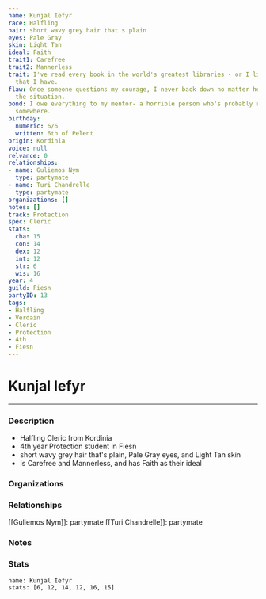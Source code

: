 ```yaml
---
name: Kunjal Iefyr
race: Halfling
hair: short wavy grey hair that's plain
eyes: Pale Gray
skin: Light Tan
ideal: Faith
trait1: Carefree
trait2: Mannerless
trait: I've read every book in the world's greatest libraries - or I like to boast
  that I have.
flaw: Once someone questions my courage, I never back down no matter how dangerous
  the situation.
bond: I owe everything to my mentor- a horrible person who's probably rotting in jail
  somewhere.
birthday:
  numeric: 6/6
  written: 6th of Pelent
origin: Kordinia
voice: null
relvance: 0
relationships:
- name: Guliemos Nym
  type: partymate
- name: Turi Chandrelle
  type: partymate
organizations: []
notes: []
track: Protection
spec: Cleric
stats:
  cha: 15
  con: 14
  dex: 12
  int: 12
  str: 6
  wis: 16
year: 4
guild: Fiesn
partyID: 13
tags:
- Halfling
- Verdain
- Cleric
- Protection
- 4th
- Fiesn
---
```

# Kunjal Iefyr
---
### Description
- Halfling Cleric from Kordinia
- 4th year Protection student in Fiesn
- short wavy grey hair that's plain, Pale Gray eyes, and Light Tan skin
- Is Carefree and Mannerless, and has Faith as their ideal

### Organizations

### Relationships
[[Guliemos Nym]]: partymate
[[Turi Chandrelle]]: partymate

### Notes

### Stats
```statblock
name: Kunjal Iefyr
stats: [6, 12, 14, 12, 16, 15]
```